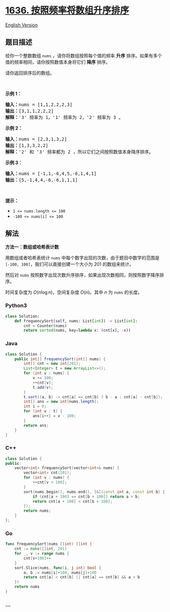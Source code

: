 # [1636. 按照频率将数组升序排序](https://leetcode.cn/problems/sort-array-by-increasing-frequency)

[English Version](/solution/1600-1699/1636.Sort%20Array%20by%20Increasing%20Frequency/README_EN.md)

## 题目描述

<!-- 这里写题目描述 -->

<p>给你一个整数数组 <code>nums</code> ，请你将数组按照每个值的频率 <strong>升序</strong> 排序。如果有多个值的频率相同，请你按照数值本身将它们 <strong>降序</strong> 排序。 </p>

<p>请你返回排序后的数组。</p>

<p> </p>

<p><strong>示例 1：</strong></p>

<pre><b>输入：</b>nums = [1,1,2,2,2,3]
<b>输出：</b>[3,1,1,2,2,2]
<b>解释：</b>'3' 频率为 1，'1' 频率为 2，'2' 频率为 3 。
</pre>

<p><strong>示例 2：</strong></p>

<pre><b>输入：</b>nums = [2,3,1,3,2]
<b>输出：</b>[1,3,3,2,2]
<b>解释：</b>'2' 和 '3' 频率都为 2 ，所以它们之间按照数值本身降序排序。
</pre>

<p><strong>示例 3：</strong></p>

<pre><b>输入：</b>nums = [-1,1,-6,4,5,-6,1,4,1]
<b>输出：</b>[5,-1,4,4,-6,-6,1,1,1]</pre>

<p> </p>

<p><strong>提示：</strong></p>

<ul>
	<li><code>1 &lt;= nums.length &lt;= 100</code></li>
	<li><code>-100 &lt;= nums[i] &lt;= 100</code></li>
</ul>

## 解法

<!-- 这里可写通用的实现逻辑 -->

**方法一：数组或哈希表计数**

用数组或者哈希表统计 `nums` 中每个数字出现的次数，由于题目中数字的范围是 `[-100, 100]`，我们可以直接创建一个大小为 $201$ 的数组来统计。

然后对 `nums` 按照数字出现次数升序排序，如果出现次数相同，则按照数字降序排序。

时间复杂度为 $O(n\log n)$，空间复杂度 $O(n)$。其中 $n$ 为 `nums` 的长度。

<!-- tabs:start -->

### **Python3**

<!-- 这里可写当前语言的特殊实现逻辑 -->

```python
class Solution:
    def frequencySort(self, nums: List[int]) -> List[int]:
        cnt = Counter(nums)
        return sorted(nums, key=lambda x: (cnt[x], -x))
```

### **Java**

<!-- 这里可写当前语言的特殊实现逻辑 -->

```java
class Solution {
    public int[] frequencySort(int[] nums) {
        int[] cnt = new int[201];
        List<Integer> t = new ArrayList<>();
        for (int v : nums) {
            v += 100;
            ++cnt[v];
            t.add(v);
        }
        t.sort((a, b) -> cnt[a] == cnt[b] ? b - a : cnt[a] - cnt[b]);
        int[] ans = new int[nums.length];
        int i = 0;
        for (int v : t) {
            ans[i++] = v - 100;
        }
        return ans;
    }
}
```

### **C++**

```cpp
class Solution {
public:
    vector<int> frequencySort(vector<int>& nums) {
        vector<int> cnt(201);
        for (int v : nums) {
            ++cnt[v + 100];
        }
        sort(nums.begin(), nums.end(), [&](const int a, const int b) {
            if (cnt[a + 100] == cnt[b + 100]) return a > b;
            return cnt[a + 100] < cnt[b + 100];
        });
        return nums;
    }
};
```

### **Go**

```go
func frequencySort(nums []int) []int {
	cnt := make([]int, 201)
	for _, v := range nums {
		cnt[v+100]++
	}
	sort.Slice(nums, func(i, j int) bool {
		a, b := nums[i]+100, nums[j]+100
		return cnt[a] < cnt[b] || cnt[a] == cnt[b] && a > b
	})
	return nums
}
```

### **...**

```

```

<!-- tabs:end -->
